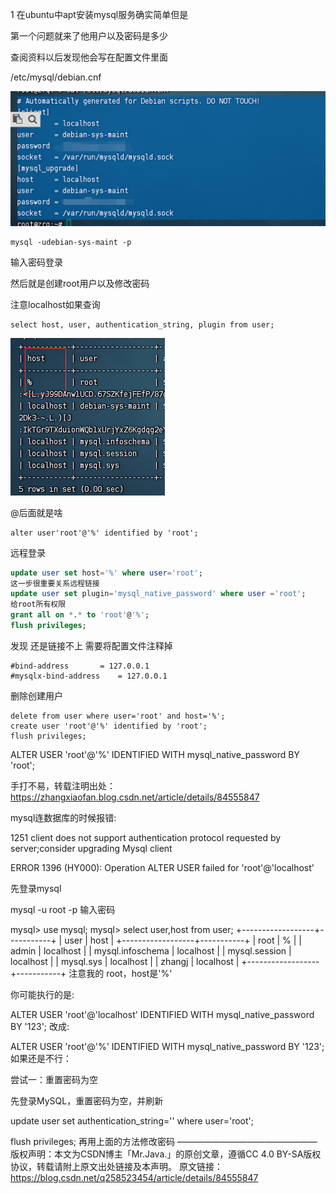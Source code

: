 1 在ubuntu中apt安装mysql服务确实简单但是

第一个问题就来了他用户以及密码是多少

查阅资料以后发现他会写在配置文件里面

/etc/mysql/debian.cnf

![image-20230223204435159](apt初始数据库.assets/image-20230223204435159.png)

~~~
mysql -udebian-sys-maint -p
~~~

输入密码登录

然后就是创建root用户以及修改密码

注意localhost如果查询

~~~
select host, user, authentication_string, plugin from user;
~~~

![image-20230223211147114](apt初始数据库.assets/image-20230223211147114.png)

@后面就是啥

~~~
alter user'root'@'%' identified by 'root';
~~~

远程登录

~~~sql
update user set host='%' where user='root';
这一步很重要关系远程链接
update user set plugin='mysql_native_password' where user ='root';
给root所有权限
grant all on *.* to 'root'@'%';
flush privileges;
~~~



发现 还是链接不上 需要将配置文件注释掉

~~~
#bind-address		= 127.0.0.1
#mysqlx-bind-address	= 127.0.0.1
~~~



删除创建用户

~~~
delete from user where user='root' and host='%';
create user 'root'@'%' identified by 'root';
flush privileges;
~~~







ALTER USER 'root'@'%' IDENTIFIED WITH mysql_native_password BY 'root';















手打不易，转载注明出处：https://zhangxiaofan.blog.csdn.net/article/details/84555847

mysql连数据库的时候报错:

1251 client does not support authentication protocol requested by server;consider upgrading Mysql client

ERROR 1396 (HY000): Operation ALTER USER failed for 'root'@'localhost'

先登录mysql

mysql -u root -p
输入密码

mysql> use mysql;
mysql> select user,host from user;
+------------------+-----------+
| user             | host      |
+------------------+-----------+
| root             | %         |
| admin            | localhost |
| mysql.infoschema | localhost |
| mysql.session    | localhost |
| mysql.sys        | localhost |
| zhangj           | localhost |
+------------------+-----------+
注意我的 root，host是'%'

你可能执行的是:

ALTER USER 'root'@'localhost' IDENTIFIED WITH mysql_native_password BY '123';
改成:

ALTER USER 'root'@'%' IDENTIFIED WITH mysql_native_password BY '123';
如果还是不行：

尝试一：重置密码为空

先登录MySQL，重置密码为空，并刷新

update user set authentication_string='' where user='root';

flush privileges;
再用上面的方法修改密码
————————————————
版权声明：本文为CSDN博主「Mr.Java.」的原创文章，遵循CC 4.0 BY-SA版权协议，转载请附上原文出处链接及本声明。
原文链接：https://blog.csdn.net/q258523454/article/details/84555847